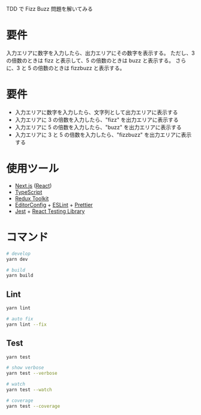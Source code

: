 TDD で Fizz Buzz 問題を解いてみる

# 要件
入力エリアに数字を入力したら、出力エリアにその数字を表示する。
ただし、3 の倍数のときは fizz と表示して、5 の倍数のときは buzz と表示する。
さらに、3 と 5 の倍数のときは fizzbuzz と表示する。

# 要件
- 入力エリアに数字を入力したら、文字列として出力エリアに表示する
- 入力エリアに 3 の倍数を入力したら、"fizz" を出力エリアに表示する
- 入力エリアに 5 の倍数を入力したら、"buzz" を出力エリアに表示する
- 入力エリアに 3 と 5 の倍数を入力したら、"fizzbuzz" を出力エリアに表示する

# 使用ツール

- [Next.js](https://nextjs.org/) ([React](https://ja.reactjs.org/))
- [TypeScript](https://www.typescriptlang.org/)
- [Redux Toolkit](https://redux-toolkit.js.org/)
- [EditorConfig](https://editorconfig.org/) + [ESLint](https://eslint.org/) + [Prettier](https://prettier.io/)
- [Jest](https://jestjs.io/ja/) + [React Testing Library](https://testing-library.com/)

# コマンド

```sh
# develop
yarn dev

# build
yarn build
```

## Lint
```sh
yarn lint

# auto fix
yarn lint --fix
```

## Test
```sh
yarn test

# show verbose
yarn test --verbose

# watch
yarn test --watch

# coverage
yarn test --coverage
```
